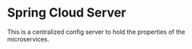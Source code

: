 # Spring Cloud Server

This is a centralized config server to hold the properties of the microservices.
